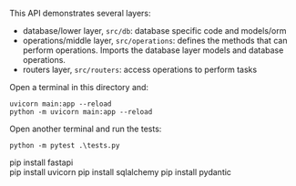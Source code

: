 
This API demonstrates several layers:
- database/lower layer, `src/db`: database specific code and models/orm
- operations/middle layer, `src/operations`: defines the methods that can perform operations. Imports the database layer models and database operations.
- routers layer, `src/routers`: access operations to perform tasks


Open a terminal in this directory and:
```
uvicorn main:app --reload
python -m uvicorn main:app --reload
```


Open another terminal and run the tests: 

```
python -m pytest .\tests.py
```



pip install fastapi  
pip install uvicorn
pip install sqlalchemy
pip install pydantic